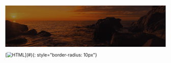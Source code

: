 ![Animação de Digitação](media/Cabeçalho.gif)

[![HTML](https://img.shields.io/badge/--FFFFFFE6?style=for-the-badge&logo=html5&logoColor=FF0000&color=rgba(255,0,0,0.1)&labelColor=333333&label=&link=)](#){: style="border-radius: 10px"}



























